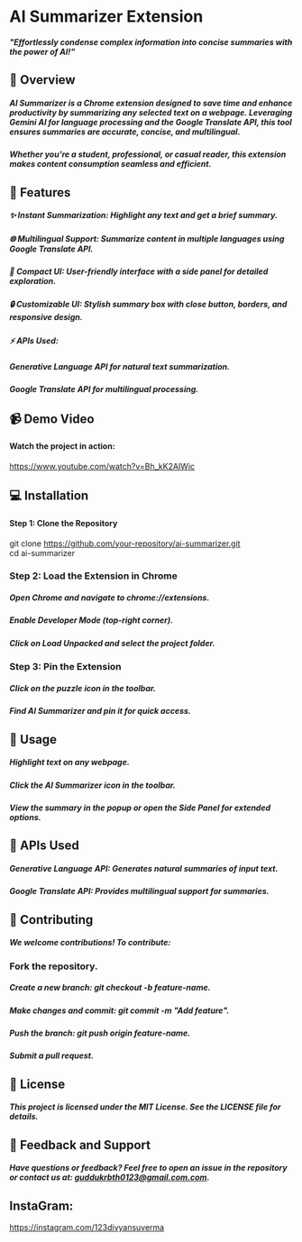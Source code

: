 # AI Summarizer Extension
##### "Effortlessly condense complex information into concise summaries with the power of AI!"

## 🚀 Overview
##### AI Summarizer is a Chrome extension designed to save time and enhance productivity by summarizing any selected text on a webpage. Leveraging Gemini AI for language processing and the Google Translate API, this tool ensures summaries are accurate, concise, and multilingual.

##### Whether you're a student, professional, or casual reader, this extension makes content consumption seamless and efficient.

## 🎯 Features
##### ✨ Instant Summarization: Highlight any text and get a brief summary.
##### 🌐 Multilingual Support: Summarize content in multiple languages using Google Translate API.
##### 📂 Compact UI: User-friendly interface with a side panel for detailed exploration.
##### 🔒 Customizable UI: Stylish summary box with close button, borders, and responsive design.
##### ⚡ APIs Used:
##### Generative Language API for natural text summarization.
##### Google Translate API for multilingual processing.


## 📹 Demo Video
#### Watch the project in action:
https://www.youtube.com/watch?v=Bh_kK2AIWic

## 💻 Installation
#### Step 1: Clone the Repository
git clone https://github.com/your-repository/ai-summarizer.git  
cd ai-summarizer  

### Step 2: Load the Extension in Chrome
##### Open Chrome and navigate to chrome://extensions.
##### Enable Developer Mode (top-right corner).
##### Click on Load Unpacked and select the project folder.

### Step 3: Pin the Extension
##### Click on the puzzle icon in the toolbar.
##### Find AI Summarizer and pin it for quick access.

## 🔧 Usage
##### Highlight text on any webpage.
##### Click the AI Summarizer icon in the toolbar.
##### View the summary in the popup or open the Side Panel for extended options.

## 📜 APIs Used
##### Generative Language API: Generates natural summaries of input text.
##### Google Translate API: Provides multilingual support for summaries.

## 🤝 Contributing
##### We welcome contributions! To contribute:

### Fork the repository.
##### Create a new branch: git checkout -b feature-name.
##### Make changes and commit: git commit -m "Add feature".
##### Push the branch: git push origin feature-name.
##### Submit a pull request.

## 📄 License
##### This project is licensed under the MIT License. See the LICENSE file for details.

## 📝 Feedback and Support
##### Have questions or feedback? Feel free to open an issue in the repository or contact us at: guddukrbth0123@gmail.com.com.

## InstaGram:
https://instagram.com/123divyansuverma

